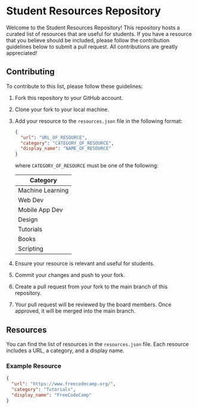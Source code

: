# Student Resources Repository

Welcome to the Student Resources Repository! This repository hosts a curated list of resources that are useful for students. If you have a resource that you believe should be included, please follow the contribution guidelines below to submit a pull request. All contributions are greatly appreciated!

## Contributing

To contribute to this list, please follow these guidelines:

1. Fork this repository to your GitHub account.
2. Clone your fork to your local machine.
3. Add your resource to the `resources.json` file in the following format:
   ```json
   {
     "url": "URL_OF_RESOURCE",
     "category": "CATEGORY_OF_RESOURCE",
     "display_name": "NAME_OF_RESOURCE"
   }
   ```
   where `CATEGORY_OF_RESOURCE` must be one of the following:

   | Category           |
   |--------------------|
   | Machine Learning   |
   | Web Dev            |
   | Mobile App Dev     |
   | Design             |
   | Tutorials          |
   | Books              |
   | Scripting          |

4. Ensure your resource is relevant and useful for students.
5. Commit your changes and push to your fork.
6. Create a pull request from your fork to the main branch of this repository.
7. Your pull request will be reviewed by the board members. Once approved, it will be merged into the main branch.

## Resources

You can find the list of resources in the `resources.json` file. Each resource includes a URL, a category, and a display name.

### Example Resource

```json
{
  "url": "https://www.freecodecamp.org/",
  "category": "Tutorials",
  "display_name": "FreeCodeCamp"
}
```
